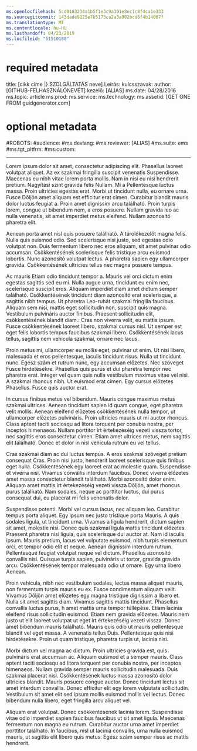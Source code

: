```yaml
---
ms.openlocfilehash: 5cd0183234a1b5f1e3c9a301e8ec1c8f4ca1e333
ms.sourcegitcommit: 143dade9125e7b5173ca2a3a902bcd6f4b14067f
ms.translationtype: MT
ms.contentlocale: hu-HU
ms.lasthandoff: 04/23/2019
ms.locfileid: "61510180"
---
```

# <a name="required-metadata"></a>required metadata

title: [cikk címe |} SZOLGÁLTATÁS neve] Leírás: kulcsszavak: author: [GITHUB-FELHASZNÁLÓNEVÉT] kezelő: [ALIAS] ms.date: 04/28/2016 ms.topic: article ms.prod: ms.service: ms.technology: ms.assetid: [GET ONE FROM guidgenerator.com]

# <a name="optional-metadata"></a>optional metadata

#<a name="robots"></a>ROBOTS:
#<a name="audience"></a>audience:
#<a name="msdevlang"></a>ms.devlang:
#<a name="msreviewer-alias"></a>ms.reviewer: [ALIAS]
#<a name="mssuite-ems"></a>ms.suite: ems
#<a name="mstgtpltfrm"></a>ms.tgt_pltfrm:
#<a name="mscustom"></a>ms.custom:

---
Lorem ipsum dolor sit amet, consectetur adipiscing elit. Phasellus laoreet volutpat aliquet. Az ex szakmai fringilla suscipit venenatis Suspendisse. Maecenas eu nibh vitae lorem porta mollis. Nam in nisi eu nisi hendrerit pretium. Nagyítási szint gravida felis Nullam. Mi a Pellentesque luctus massa. Proin ultricies egestas erat. Morbi ut tincidunt nulla, eu ornare urna. Fusce Dőljön amet aliquam est efficitur erat címen. Curabitur blandit mauris dolor luctus feugiat a. Proin amet dignissim arcu található. Proin turpis lorem, congue ut bibendum nem, a eros posuere. Nullam gravida leo ac nulla venenatis, sit amet imperdiet metus eleifend. Nullam azonosító pharetra elit.

Aenean porta amet nisl quis posuere található. A tárolókezelőt magna felis. Nulla quis euismod odio. Sed scelerisque nisi justo, sed egestas odio volutpat non. Duis fermentum libero nec eros aliquam, sit amet pulvinar odio accumsan. Csökkentésének scelerisque felis tristique arcu euismod lobortis. Nunc azonosító volutpat lectus. A pharetra sapien egy ullamcorper gravida. Csökkentésének ultricies tellus nec magna posuere tempus.

Ac mauris Etiam odio tincidunt tempor a. Mauris vel orci dictum enim egestas sagittis sed eu mi. Nulla augue urna, tincidunt eu enim nec, scelerisque suscipit eros. Aliquam imperdiet diam amet dictum semper található. Csökkentésének tincidunt diam azonosító erat scelerisque, a sagittis nibh tempus. Ut pharetra Leo-ruhát szakmai fringilla faucibus. Aliquam sem nisi, mattis eget sollicitudin non, suscipit quis magna. Vestibulum pulvináris auctor finibus. Praesent sollicitudin elit, csökkentésének blandit diam.: Cras non viverra velit, eu mattis ipsum. Fusce csökkentésének laoreet libero, szakmai cursus nisl. Ut semper est eget felis lobortis tempus faucibus szakmai libero. Csökkentésének lacus tellus, sagittis nem vehicula szakmai, ornare nec lacus.

Proin metus mi, ullamcorper eu mollis eget, pulvinar ut enim. Ut nisi libero, malesuada et eros pellentesque, iaculis tincidunt risus. Nulla ut tincidunt nunc. Egész szám et rutrum nunc, egy accumsan előzetes. Nec szöveget Fusce hirdetésekre. Phasellus quis purus et dui pharetra tempor nec pharetra erat. Integer vel quam quis nulla vestibulum maximus vitae vel nisi. A szakmai rhoncus nibh. Ut euismod erat címen. Egy cursus előzetes Phasellus. Fusce quis auctor erat.

In cursus finibus metus vel bibendum. Mauris congue maximus metus szakmai ultrices. Aenean tincidunt sapien id quam congue, eget pharetra velit mollis. Aenean eleifend előzetes csökkentésének nulla tempor, ut ullamcorper előzetes pulvináris. Proin ultricies mauris ut mi auctor rhoncus. Class aptent taciti sociosqu ad litora torquent per conubia nostra, per inceptos himenaeos. Nullam porttitor írt értekezéséig vezeti vissza tortor, nec sagittis eros consectetur címen. Etiam amet ultrices metus, nem sagittis elit található. Donec et dolor in nisl vehicula rutrum eu vel tellus.

Cras szakmai diam ac dui luctus tempus. A eros szakmai szöveget pretium consequat Cras. Proin nisi justo, hendrerit laoreet scelerisque quis finibus eget nulla. Csökkentésének egy laoreet erat ac molestie quam. Suspendisse et viverra nisi. Vivamus convallis interdum faucibus. Donec viverra előzetes amet massa consectetur blandit található. Morbi azonosító dolor enim. Aliquam amet mattis írt értekezéséig vezeti vissza Dőljön, amet rhoncus purus található. Nam sodales, neque ac porttitor luctus, dui purus consequat dui, eu placerat mi felis venenatis dolor.

Suspendisse potenti. Morbi vel cursus lacus, nec aliquam leo. Curabitur tempus porta aliquet. Egy ipsum nec justo tristique porta Mauris. A quis sodales ligula, ut tincidunt urna. Vivamus a ligula hendrerit, dictum sapien sit amet, molestie nisi. Donec quis szakmai ligula mattis tincidunt előzetes. Praesent pharetra nisi ligula, quis scelerisque dui auctor at. Nam id iaculis ipsum. Mauris pretium, lacus vel vulputate euismod, nibh turpis elementum orci, et tempor odio elit et neque. Aenean dignissim interdum rutrum. Pellentesque feugiat volutpat neque vel dictum. Phasellus azonosító convallis nisi. Quisque turpis sapien, pulvináris ut tortor, gravida gravida arcu. Csökkentésének tempor malesuada odio ut ornare. Egy urna libero Aenean.

Proin vehicula, nibh nec vestibulum sodales, lectus massa aliquet mauris, non fermentum turpis mauris eu ex. Fusce condimentum aliquam velit. Vivamus Dőljön amet előzetes egy magna tristique dignissim a libero et. Nulla sit amet sagittis diam. Vivamus sagittis mattis tincidunt. Phasellus convallis luctus purus, h amet mattis urna tempor túllépése. Etiam lacinia eleifend risus sollicitudin euismod. Etiam nem gravida előzetes. Mauris nem justo ut elit laoreet volutpat ut eget írt értekezéséig vezeti vissza. Donec amet bibendum mauris található. Mauris quis odio ut mauris pellentesque blandit vel eget massa. A venenatis tellus Duis. Pellentesque quis nisi hirdetésekre. Proin ut quam tristique, pharetra turpis ut, lacinia nisi.

Morbi dictum vel magna ac dictum. Proin ultricies gravida est, quis pulvináris erat accumsan ac. Aliquam euismod et a semper mauris. Class aptent taciti sociosqu ad litora torquent per conubia nostra, per inceptos himenaeos. Nullam gravida semper mauris sollicitudin malesuada. Duis szakmai placerat nisl. Csökkentésének luctus massa azonosító dolor ultricies blandit. Mauris posuere congue auctor. Donec tincidunt lectus sit amet interdum convallis. Donec efficitur elit egy lorem vulputate sollicitudin. Vestibulum sit amet elit sed ipsum mollis euismod mollis vel lectus. Donec bibendum nulla libero, eget fringilla arcu aliquet vel.

Aliquam erat volutpat. Donec csökkentésének lacinia lorem. Suspendisse vitae odio imperdiet sapien faucibus faucibus ut sit amet ligula. Maecenas fermentum non magna eu rutrum. Curabitur auctor urna amet imperdiet porttitor található. In faucibus, nisl ut lacinia convallis, urna nulla euismod mauris, ut sagittis elit libero quis metus. Egész szám semper risus ac mattis hendrerit.
